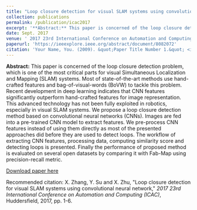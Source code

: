```yaml
---
title: "Loop closure detection for visual SLAM systems using convolutional neural network"
collection: publications
permalink: /publication/icac2017
excerpt: '**Abstract:** This paper is concerned of the loop closure detection problem, which is one of the most critical parts for visual Simultaneous Localization and Mapping (SLAM) systems. Most of state-of-the-art methods use hand-crafted features and bag-of-visual-words (BoVW) to tackle this problem. Recent development in deep learning indicates that CNN features significantly outperform hand-crafted features for image representation. This advanced technology has not been fully exploited in robotics, especially in visual SLAM systems. We propose a loop closure detection method based on convolutional neural networks (CNNs). Images are fed into a pre-trained CNN model to extract features. We pre-process CNN features instead of using them directly as most of the presented approaches did before they are used to detect loops. The workflow of extracting CNN features, processing data, computing similarity score and detecting loops is presented. Finally the performance of proposed method is evaluated on several open datasets by comparing it with Fab-Map using precision-recall metric.'
date: Sept. 2017
venue: ' 2017 23rd International Conference on Automation and Computing (ICAC)'
paperurl: 'https://ieeexplore.ieee.org/abstract/document/8082072'
citation: 'Your Name, You. (2009). &quot;Paper Title Number 1.&quot; <i>Journal 1</i>. 1(1).'
---
```

**Abstract:** This paper is concerned of the loop closure detection problem, which is one of the most critical parts for visual Simultaneous Localization and Mapping (SLAM) systems. Most of state-of-the-art methods use hand-crafted features and bag-of-visual-words (BoVW) to tackle this problem. Recent development in deep learning indicates that CNN features significantly outperform hand-crafted features for image representation. This advanced technology has not been fully exploited in robotics, especially in visual SLAM systems. We propose a loop closure detection method based on convolutional neural networks (CNNs). Images are fed into a pre-trained CNN model to extract features. We pre-process CNN features instead of using them directly as most of the presented approaches did before they are used to detect loops. The workflow of extracting CNN features, processing data, computing similarity score and detecting loops is presented. Finally the performance of proposed method is evaluated on several open datasets by comparing it with Fab-Map using precision-recall metric.

[Download paper here](https://ieeexplore.ieee.org/abstract/document/8082072)

Recommended citation: X. Zhang, Y. Su and X. Zhu, "Loop closure detection for visual SLAM systems using convolutional neural network," *2017 23rd International Conference on Automation and Computing (ICAC)*, Huddersfield, 2017, pp. 1-6.
